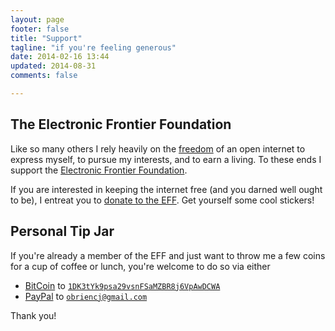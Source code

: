 ```yaml
---
layout: page
footer: false
title: "Support"
tagline: "if you're feeling generous"
date: 2014-02-16 13:44
updated: 2014-08-31
comments: false

---
```


## The Electronic Frontier Foundation

Like so many others I rely heavily on the [freedom] of an open internet
to express myself, to pursue my interests, and to earn a living. To
these ends I support the [Electronic Frontier Foundation].

If you are interested in keeping the internet free (and you darned
well ought to be), I entreat you to [donate to the EFF]. Get yourself
some cool stickers!

[freedom]: https://eff.org/r.1aes "Sign the Declaration of Internet Freedom"

[electronic frontier foundation]: http://www.eff.org "The Electronic Frontier Foundation"

[donate to the EFF]: https://supporters.eff.org/donate "Support the Electronig Frontier Foundation"


## Personal Tip Jar

If you're already a member of the EFF and just want to throw me a few
coins for a cup of coffee or lunch, you're welcome to do so via either

* [BitCoin](http://bitcoin.org/) to [`1DK3tYk9psa29vsnFSaMZBR8j6VpAwDCWA`](https://blockchain.info/address/1DK3tYk9psa29vsnFSaMZBR8j6VpAwDCWA)
* [PayPal](http://paypal.com) to [`obriencj@gmail.com`](https://www.paypal.com/cgi-bin/webscr?cmd=_donations&business=obriencj%40gmail%2ecom&lc=US&item_name=obriencj%2epreoccupied%2enet&no_note=0&currency_code=USD&bn=PP%2dDonationsBF%3abtn_donate_SM%2egif%3aNonHostedGuest)

Thank you!
